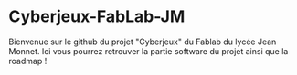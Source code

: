 # Cyberjeux-FabLab-JM
Bienvenue sur le github du projet "Cyberjeux" du Fablab du lycée Jean Monnet. Ici vous pourrez retrouver la partie software du projet ainsi que la roadmap !
